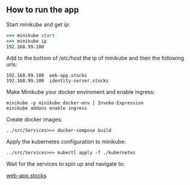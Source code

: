 ## How to run the app

Start minikube and get ip:
``` cmd
>>> minikube start
>>> minikube ip
192.168.99.100
```
Add to the bottom of /etc/host the ip of minikube and then the following urls:
```
192.168.99.100  web-app.stocks
192.168.99.100  identity-server.stocks
```
Make Minikube your docker enviroment and enable ingress:
``` 
minikube -p minikube docker-env | Invoke-Expression
minikube addons enable ingress
```

Create docker images:
```
../src/Services>>> docker-compose build
```
Apply the kubernetes configuration to minikube:
```
../src/Services>>> kubectl apply -f ./kubernetes
```
Wait for the services to spin up and navigate to:

[web-app.stocks](http://web-app.stocks)

